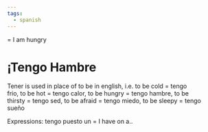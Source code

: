 ```yaml
---
tags:
  - spanish
---
```


= I am hungry

# ¡Tengo Hambre

Tener is used in place of to be in english, i.e. to be cold = tengo  
frio, to be hot = tengo calor, to be hungry = tengo hambre, to be  
thirsty = tengo sed, to be afraid = tengo miedo, to be sleepy = tengo  
sueño

Expressions: tengo puesto un = I have on a..
